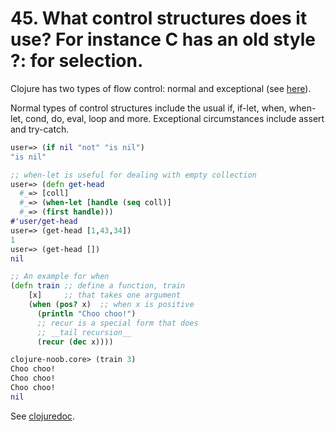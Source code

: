 # 45. What control structures does it use? For instance C has an old style ?: for selection.

Clojure has two types of flow control: normal and exceptional (see [here](https://clojuredocs.org/quickref)).

Normal types of control structures include the usual if, if-let, when, when-let, cond, do, eval, loop and more. Exceptional circumstances include assert and try-catch.


``` clj
user=> (if nil "not" "is nil")
"is nil"

;; when-let is useful for dealing with empty collection
user=> (defn get-head
  #_=> [coll]
  #_=> (when-let [handle (seq coll)]
  #_=> (first handle)))
#'user/get-head
user=> (get-head [1,43,34])
1
user=> (get-head [])
nil
```

``` clj
;; An example for when
(defn train ;; define a function, train
    [x]     ;; that takes one argument
    (when (pos? x)  ;; when x is positive
      (println "Choo choo!")
      ;; recur is a special form that does
      ;; __tail recursion__
      (recur (dec x)))) 
```

``` clj
clojure-noob.core> (train 3)
Choo choo!
Choo choo!
Choo choo!
nil
```

See [clojuredoc](https://clojuredocs.org/clojure.core/when-let).

